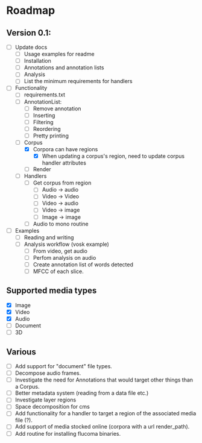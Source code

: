 # Roadmap

## Version 0.1:
- [ ] Update docs
    - [ ] Usage examples for readme
    - [ ] Installation
    - [ ] Annotations and annotation lists
    - [ ] Analysis
    - [ ] List the minimum requirements for handlers
- [ ] Functionality
    - [ ] requirements.txt
    - [ ] AnnotationList:
        - [ ] Remove annotation
        - [ ] Inserting
        - [ ] Filtering
        - [ ] Reordering
        - [ ] Pretty printing
    - [ ] Corpus
        - [x] Corpora can have regions
            - [x] When updating a corpus's region, need to update corpus handler attributes
        - [ ] Render
    - [ ] Handlers
        - [ ] Get corpus from region
            - [ ] Audio -> audio
            - [ ] Video -> Video
            - [ ] Video -> audio
            - [ ] Video -> image
            - [ ] Image -> image
        - [ ] Audio to mono routine
- [ ] Examples
    - [ ] Reading and writing
    - [ ] Analysis workflow (vosk example)
        - [ ] From video, get audio
        - [ ] Perfom analysis on audio
        - [ ] Create annotation list of words detected
        - [ ] MFCC of each slice.

## Supported media types
- [x] Image
- [x] Video
- [x] Audio
- [ ] Document
- [ ] 3D

## Various
- [ ] Add support for "document" file types.
- [ ] Decompose audio frames.
- [ ] Investigate the need for Annotations that would target other things than a Corpus.
- [ ] Better metadata system (reading from a data file etc.)
- [ ] Investigate layer regions
- [ ] Space decomposition for cms
- [ ] Add functionality for a handler to target a region of the associated media file (?).
- [ ] Add support of media stocked online (corpora with a url render_path).
- [ ] Add routine for installing flucoma binaries.